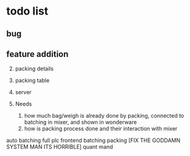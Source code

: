 # todo list

## bug

## feature addition
2. packing details
3. packing table
4. server 

5. Needs
    1. how much bag/weigh is already done by packing, connected to batching in mixer, and shown in wonderware 
    2. how is packing process done and their interaction with mixer



auto
    batching full plc
    frontend batching
    packing [FIX THE GODDAMN SYSTEM MAN ITS HORRIBLE]
quant 
mand